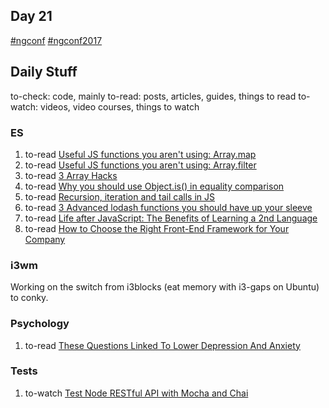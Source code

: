 ## Day 21

  [#ngconf](https://twitter.com/hashtag/ngconf?f=tweets&vertical=default&src=hash)
  [#ngconf2017](https://twitter.com/search?f=tweets&vertical=default&q=%23ngconf2017&src=tyah)

## Daily Stuff

  to-check: code, mainly
  to-read: posts, articles, guides, things to read
  to-watch: videos, video courses, things to watch

### ES

  1. to-read [Useful JS functions you aren't using: Array.map](https://dev.to/aeiche/useful-js-functions-you-arent-using-arraymap)
  1. to-read [Useful JS functions you aren't using: Array.filter](https://dev.to/aeiche/useful-js-functions-you-arent-using-arrayfilter)
  1. to-read [3 Array Hacks](http://www.jstips.co/en/javascript/3-array-hacks/)
  1. to-read [Why you should use Object.is() in equality comparison](http://www.jstips.co/en/javascript/why-you-should-use-Object.is()-in-equality-comparison/)
  1. to-read [Recursion, iteration and tail calls in JS](http://www.jstips.co/en/javascript/recursion-iteration-and-tail-calls-in-js/)
  1. to-read [3 Advanced lodash functions you should have up your sleeve](http://ngninja.com/posts/advanced-lodash-functions-javascriptDD)
  1. to-read [Life after JavaScript: The Benefits of Learning a 2nd Language](https://www.sitepoint.com/life-after-js-learning-2nd-language/)
  1. to-read [How to Choose the Right Front-End Framework for Your Company](https://www.sitepoint.com/choose-the-right-front-end-framework-for-your-company)

### i3wm

  Working on the switch from i3blocks (eat memory with i3-gaps on Ubuntu) to conky.

### Psychology

  1. to-read [These Questions Linked To Lower Depression And Anxiety](http://www.spring.org.uk/2016/12/questions-lower-depression.php)

### Tests

  1. to-watch [Test Node RESTful API with Mocha and Chai](https://egghead.io/lessons/test-node-restful-api-with-mocha-and-chai)
